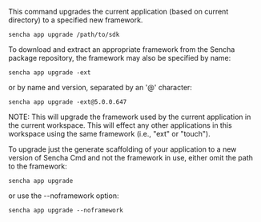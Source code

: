 This command upgrades the current application (based on current directory) to a
specified new framework.

    sencha app upgrade /path/to/sdk
    
To download and extract an appropriate framework from the Sencha package
repository, the framework may also be specified by name:

    sencha app upgrade -ext

or by name and version, separated by an '@' character:

    sencha app upgrade -ext@5.0.0.647

NOTE: This will upgrade the framework used by the current application in the
current workspace. This will effect any other applications in this workspace
using the same framework (i.e., "ext" or "touch").

To upgrade just the generate scaffolding of your application to a new version
of Sencha Cmd and not the framework in use, either omit the path to the 
framework:

    sencha app upgrade
    
or use the --noframework option:

    sencha app upgrade --noframework
